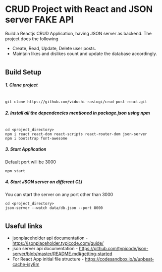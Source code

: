 # CRUD Project with React and JSON server FAKE API

Build a Reactjs CRUD Application, having JSON server as backend. The project does the following

- Create, Read, Update, Delete user posts.
- Maintain likes and dislikes count and update the database accordingly.
#

## Build Setup
##### 1. Clone project
#
```
git clone https://github.com/vidushi-rastogi/crud-post-react.git
```
##### 2. Install all the dependencies mentioned in package.json using npm
#
```
cd <project_directory>
npm i react react-dom react-scripts react-router-dom json-server
npm i bootstrap font-awesome 
```

##### 3. Start Application
Default port will be 3000

```
npm start
```
##### 4. Start JSON server on different CLI
You can start the server on any port other than 3000
```
cd <project_directory>
json-server --watch data/db.json --port 8000
```

#
## Useful links

- jsonplaceholder api documentation - https://jsonplaceholder.typicode.com/guide/
- json server api documentation - https://github.com/typicode/json-server/blob/master/README.md#getting-started
- For React App initial file structure - https://codesandbox.io/s/upbeat-cache-isy8m 




